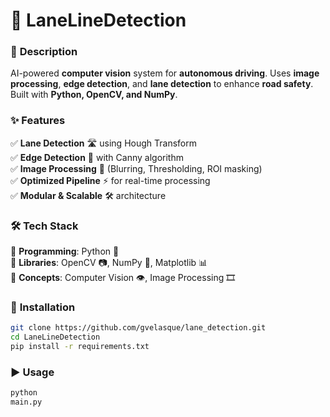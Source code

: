 # 🚦 **LaneLineDetection**

### 📝 **Description**

AI-powered **computer vision** system for **autonomous driving**. Uses **image
processing**, **edge detection**, and **lane detection** to enhance **road
safety**. Built with **Python, OpenCV, and NumPy**.

### ✨ **Features**

✅ **Lane Detection** 🛣️ using Hough Transform  
✅ **Edge Detection** 📏 with Canny algorithm  
✅ **Image Processing** 🎨 (Blurring, Thresholding, ROI masking)  
✅ **Optimized Pipeline** ⚡ for real-time processing  
✅ **Modular & Scalable** 🛠️ architecture

### 🛠️ **Tech Stack**

🔹 **Programming**: Python 🐍  
🔹 **Libraries**: OpenCV 📷, NumPy 🔢, Matplotlib 📊  
🔹 **Concepts**: Computer Vision 👁️, Image Processing
🎞️  <!-- Machine Learning 🤖 -->

### 🚀 **Installation**

```bash
git clone https://github.com/gvelasque/lane_detection.git
cd LaneLineDetection
pip install -r requirements.txt
```

### ▶️ **Usage**

```python
python
main.py
```

